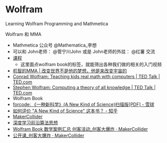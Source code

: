 # Wolfram
Learning Wolfram Programming and Mathmetica

Wolfram 和 MMA

- Mathmetica 公众号 @Mathematica_李想
- 可以和 John老师： @管宁川John 或是 John老师的外挂： @红薯 交流
- [课程](http://www.makercollider.com/course)
  - 这里面点wolfram book的标签，就能筛出各种我们做的相关的入门视频
- [机智的MMA | 改变世界不是他的梦想，他是来改变宇宙的](https://mp.weixin.qq.com/s?__biz=MzAwNjIzMzczMg==&mid=2650499057&idx=1&sn=9d05c6a1096e490733a7643a5c092c66&mpshare=1&scene=1&srcid=0211JE1STkW1n9dY8NqReW2B)
- [Conrad Wolfram: Teaching kids real math with computers | TED Talk | TED.com](http://www.ted.com/talks/conrad_wolfram_teaching_kids_real_math_with_computers)
- [Stephen Wolfram: Computing a theory of all knowledge | TED Talk | TED.com](http://www.ted.com/talks/stephen_wolfram_computing_a_theory_of_everything)
- Wolfram Book
- [forcode: 《一种新科学》(A New Kind of Science)扫描版[PDF] - 雪球](https://xueqiu.com/3167081651/33967367)
- [如何评价 "A New Kind of Science" 这本书？ - 知乎](https://www.zhihu.com/question/21480477)
- [MakerCollider](http://bbs.makercollider.com/)
- [深度学习前沿算法思想](https://mp.weixin.qq.com/s?__biz=MzAwODY4Njg2OA==&mid=2652013880&idx=1&sn=4e92fc7904ab88aa9637a090260bec80&chksm=808d3943b7fab0550905de24edceaa0da5f797e7a24e825e80e3350c93cef7101284fd3618fe&mpshare=1&scene=1&srcid=0216Fnv4jFP89Lbc1m0hq8UV&key=30ba21ee2775f82e69575aefb451d129e067f8e2623ae282f79bfa5b499d28f449152b05af1c447c357f57012abec362089f02071d78b79bfcd857c9563a8e3d71bdee169b0d5a0875ea6ed25893883a&ascene=0&uin=MjYxMTQyODgwMA%3D%3D&devicetype=iMac+MacBookAir6%2C2+OSX+OSX+10.12.3+build(16D32)&version=12010310&nettype=WIFI&fontScale=100&pass_ticket=BVhO%2BoVTY%2B0HWteRNrUR0IqEMzFknA5kLlM5BWyI%2BFdAvT%2FeUNxIxHKpur2oO%2F1T)
- [Wolfram Book 数学案例汇总 创客活动_创客大爆炸 · MakerCollider](http://www.makercollider.com/activity/detail?id=134)
- [公开课_创客大爆炸 · MakerCollider](http://www.makercollider.com/course)

